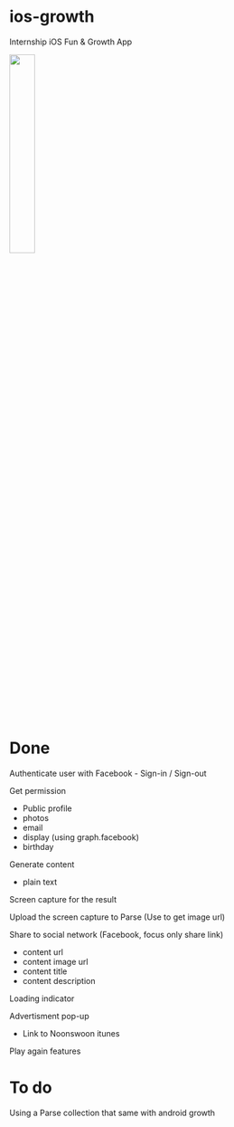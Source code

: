 # ios-growth
Internship iOS Fun &amp; Growth App

<img src="http://files.parsetfss.com/3d189fc8-bfe5-41b9-9c96-fded3c6809a7/tfss-5822aed1-83d9-4349-9e53-762cf9d8d5f3-UserGeneratedResult.png" height="30%" width="30%">

<h1>Done</h1>
Authenticate user with Facebook
  - Sign-in / Sign-out 

Get permission
  - Public profile
  - photos
  - email
  - display (using graph.facebook)
  - birthday

Generate content
  - plain text

Screen capture for the result

Upload the screen capture to Parse (Use to get image url)

Share to social network (Facebook, focus only share link)
  - content url
  - content image url
  - content title
  - content description

Loading indicator

Advertisment pop-up
  - Link to Noonswoon itunes

Play again features
  
<h1>To do</h1>


Using a Parse collection that same with android growth
